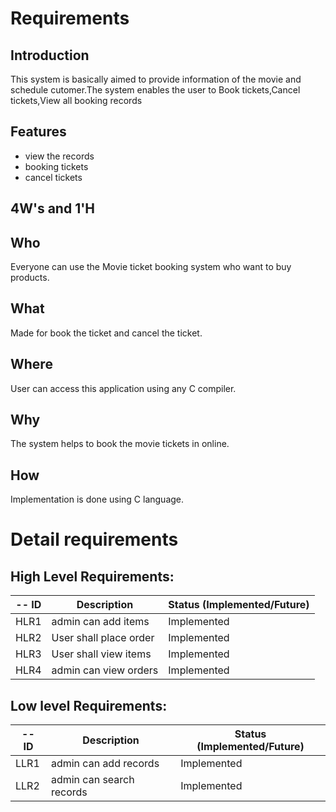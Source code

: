 # Requirements
## Introduction
 This system is basically aimed to provide information of the movie and schedule cutomer.The system enables the user to Book tickets,Cancel tickets,View all booking records
 
## Features
 * view the records
 * booking tickets
 * cancel tickets
 
## 4W's and 1'H
## Who
 Everyone can use the Movie ticket booking system who want to buy products.
## What
 Made for book the ticket and cancel the ticket.
## Where
 User can access this application using any C compiler.
## Why
 The system helps to book the movie tickets in online. 
## How
 Implementation is done using C language.
 
# Detail requirements
## High Level Requirements:
-- ID | Description | Status (Implemented/Future)
----- | ------------|---------------------------
HLR1| admin can add items | Implemented
HLR2| User shall place order| Implemented
HLR3| User shall view items| Implemented
HLR4| admin can view orders| Implemented



##  Low level Requirements:
-- ID | Description | Status (Implemented/Future)
----- | ------------|---------------------------
LLR1| admin can add records  | Implemented
LLR2| admin can search records | Implemented
 

